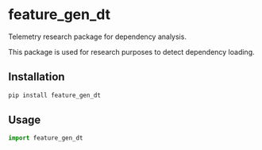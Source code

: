 # feature_gen_dt

Telemetry research package for dependency analysis.

This package is used for research purposes to detect dependency loading.

## Installation

```bash
pip install feature_gen_dt
```

## Usage

```python
import feature_gen_dt
```
